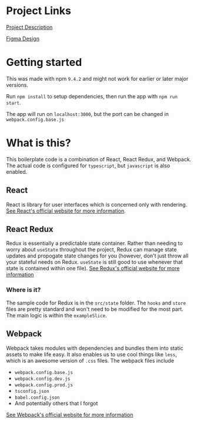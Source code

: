 # Project Links

[Project Description](https://docs.google.com/document/d/1yukwGR1CTPYJK8iy0meap9maBX5fF9CGUTNoL6ph9vY/edit?usp=sharing)

[Figma Design](https://www.figma.com/file/TkaGAlkZ3gYmDsOUixvMn6/Budgeting-Software-501?node-id=0-1)

# Getting started

This was made with npm `9.4.2` and might not work for earlier or later major versions.

Run `npm install` to setup dependencies, then run the app with `npm run start`.

The app will run on `localhost:3000`, but the port can be changed in `webpack.config.base.js`

# What is this?
This boilerplate code is a combination of React, React Redux, and Webpack. The actual code is configured for `typescript`, but `javascript` is also enabled.

## React
React is library for user interfaces which is concerned only with rendering. [See React's official website for more information](https://reactjs.org/).

## React Redux
Redux is essentially a predictable state container. Rather than needing to worry about `useState` throughout the project, Redux can manage state updates and propogate state changes for you (however, don't just throw all your stateful needs on Redux. `useState` is still good to use whenever that state is contained within one file). [See Redux's official website for more information](https://react-redux.js.org/)

### Where is it?
The sample code for Redux is in the `src/state` folder. The `hooks` and `store` files are pretty standard and won't need to be modified for the most part. The main logic is within the `exampleSlice`.

## Webpack
Webpack takes modules with dependencies and bundles them into static assets to make life easy. It also enables us to use cool things like `less`, which is an awesome version of `.css` files. The webpack files include
- `webpack.config.base.js`
- `webpack.config.dev.js`
- `webpack.config.prod.js`
- `tsconfig.json`
- `babel.config.json`
- And potentially others that I forgot

[See Webpack's official website for more information](https://webpack.js.org/concepts/why-webpack/)